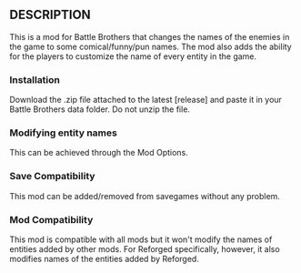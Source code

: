 ## DESCRIPTION
This is a mod for Battle Brothers that changes the names of the enemies in the game to some comical/funny/pun names. The mod also adds the ability for the players to customize the name of every entity in the game.

### Installation
Download the .zip file attached to the latest [release] and paste it in your Battle Brothers data folder. Do not unzip the file.

### Modifying entity names
This can be achieved through the Mod Options.

### Save Compatibility
This mod can be added/removed from savegames without any problem.

### Mod Compatibility
This mod is compatible with all mods but it won't modify the names of entities added by other mods. For Reforged specifically, however, it also modifies names of the entities added by Reforged.
